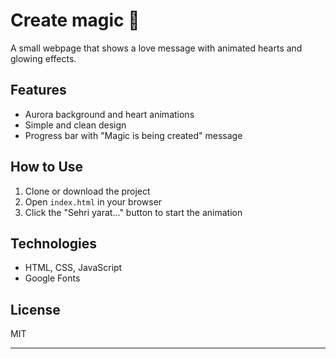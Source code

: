# Create magic 💖

A small webpage that shows a love message with animated hearts and glowing effects.

## Features

- Aurora background and heart animations  
- Simple and clean design  
- Progress bar with "Magic is being created" message  

## How to Use

1. Clone or download the project  
2. Open `index.html` in your browser  
3. Click the "Sehri yarat..." button to start the animation  

## Technologies

- HTML, CSS, JavaScript  
- Google Fonts  

## License

MIT

---
